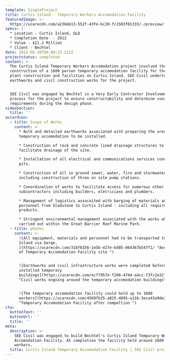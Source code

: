 ```yaml
---
template: SingleProject
title: Curtis Island - Temporary Workers Accomodation Facility
featuredImage: >-
  https://ucarecdn.com/a236de13-552f-43fe-bc20-fc1583f81333/-/preview/-/enhance/50/
specs: |-
  * Location - Curtis Island, QLD
  * Completion Date  - 2012
  * Value - $11.2 Million
  * Client - Bechtel
date: 2012-06-30T04:00:23.222Z
projectstatus: completed
content: >-
  The Curtis Island Temporary Workers Accomodation project involved the
  construction of a 1600 person temporary accomodation facility for the GLNG
  plant construction and facilities on Curtis Island. SEE Civil undertook the
  earthworks and civil construction works for the project. 


  SEE Civil was engaged by Bechtel in a Very Early Contractor Involvement (VECI)
  process for the project to ensure constructability and determine construction
  requirements during the design phase.
videoSection:
  title: ''
accordion:
  - title: Scope of Works
    content: >-
      * Bulk and detailed earthworks associated with preparing the area for
      temporary accomodation to be installed. 

      * Construction of rock and concrete lined drainage structures to
      facilitate drainage of the site. 

      * Installation of all electrical and communications services conduits and
      pits. 

      * Construction of all in ground sewer, water, fire and stormwater works
      including construction of three on site pump stations. 

      * Conordination of works to facilitate access for numerous other
      subcontractors including builders, eletricians and plumbers. 

      * Management of logistics assocaited with barging of materials and
      personnel from Gladstone to Curtis Island - including all required quarry
      products. 

      * Stringent environmental management associated with the works which were
      carried out within the Great Barrier Reef Marine Park.
  - title: photos
    content: >-
      ![All equipment, materials and personnel had to be transported to Curtis
      Island via barge.
      ](https://ucarecdn.com/31bf8356-1e5b-427e-bd05-864367b547f1/ "Aerial view
      of Temporary Accomodation Facility site ")


      ![Earthworks and civil infrastructure works were completed before builders
      installed temporary
      buildings](https://ucarecdn.com/ecf7957e-f200-4f44-a4cc-73fc2e32fb36/
      "Civil works ongoing around the temporary accomodation buildings")


      ![The temporary accomodation facility could hold up to 1600
      workers](https://ucarecdn.com/4569fb25-a825-4895-a11b-3eca43a9de34/
      "Temporary Accomodation Facility after compeltion ")
cta:
  buttonText: ''
  buttonUrl: ''
  title: ''
meta:
  description: >-
    SEE Civil was engaged to build Bechtel's Curtis Island Temporary Workers
    Accomodation Facility. At completion the facility held around 1600 temporary
    workers. 
  title: Curtis Island Temporary Accomodation Facility | SEE Civil project
---
```


